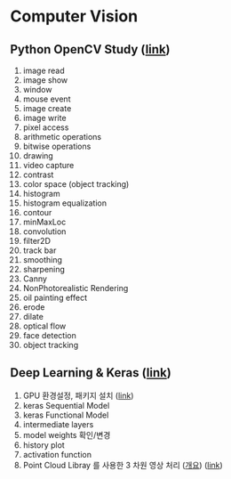 # Computer Vision

## Python OpenCV Study ([link](./opencv/))

1. image read
2. image show
3. window
4. mouse event
5. image create
6. image write
7. pixel access
8. arithmetic operations
9. bitwise operations
10. drawing
11. video capture
12. contrast
13. color space (object tracking)
14. histogram
15. histogram equalization
16. contour
17. minMaxLoc
18. convolution
19. filter2D
20. track bar
21. smoothing
22. sharpening
23. Canny
24. NonPhotorealistic Rendering
25. oil painting effect
26. erode
27. dilate
28. optical flow
29. face detection
30. object tracking

## Deep Learning & Keras ([link](./keras/))

01. GPU 환경설정, 패키지 설치 ([link](computer_vision_project.md))
02. keras Sequential Model
03. keras Functional Model
04. intermediate layers
05. model weights 확인/변경
06. history plot
07. activation function
08. Point Cloud Libray 를 사용한 3 차원 영상 처리 ([개요](3D_image_processing.md)) ([link](./pcl_lectures/))
